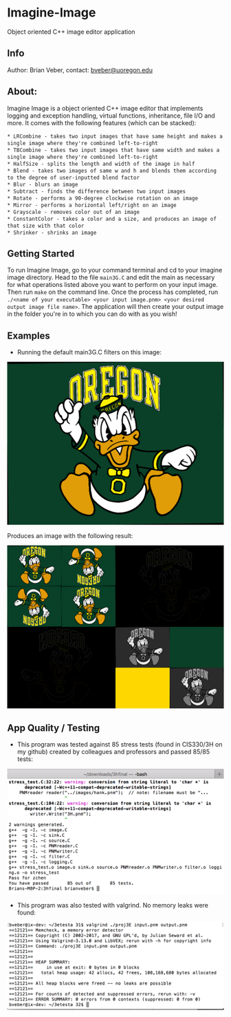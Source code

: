 # Imagine-Image
Object oriented C++ image editor application

## Info
Author: Brian Veber, contact: bveber@uoregon.edu

## About:
Imagine Image is a object oriented C++ image editor that implements logging and exception handling, virtual functions, inheritance, file I/O and more. It comes 
with the following features (which can be stacked):
```
* LRCombine - takes two input images that have same height and makes a single image where they're combined left-to-right
* TBCombine - takes two input images that have same width and makes a single image where they're combined left-to-right
* HalfSize - splits the length and width of the image in half
* Blend - takes two images of same w and h and blends them according to the degree of user-inputted blend factor
* Blur - blurs an image
* Subtract - finds the difference between two input images
* Rotate - performs a 90-degree clockwise rotation on an image
* Mirror - performs a horizontal left/right on an image
* Grayscale - removes color out of an image
* ConstantColor - takes a color and a size, and produces an image of that size with that color
* Shrinker - shrinks an image
```

## Getting Started
To run Imagine Image, go to your command terminal and cd to your imagine image directory. Head to the file `main3G.C` and edit the main as necessary for what operations listed above you want to perform on your input image. Then run `make` on the command line. Once the process has completed, run `./<name of your executable> <your input image.pnm> <your desired output image file name>`. The application will then create your output image in the folder you're in to which you can do with as you wish!

## Examples

* Running the default main3G.C filters on this image:

![alt text](https://github.com/bcveber/CIS330/blob/master/3G/exampleinput.png)

Produces an image with the following result:

![alt text](https://github.com/bcveber/CIS330/blob/master/3G/exampleoutput.png)

## App Quality / Testing

* This program was tested against 85 stress tests (found in CIS330/3H on my github) created by colleagues and professors and passed 85/85 tests:

![alt text](https://github.com/bcveber/CIS330/blob/master/3G/stress_tests_passes.png)

* This program was also tested with valgrind. No memory leaks were found:

![alt text](https://github.com/bcveber/CIS330/blob/master/3G/valgrind_check.png)
